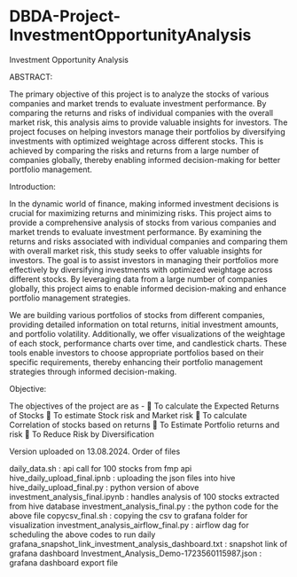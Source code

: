 # DBDA-Project-InvestmentOpportunityAnalysis
Investment Opportunity Analysis

ABSTRACT:

The primary objective of this project is to analyze the stocks of various companies and market trends to evaluate investment performance. By comparing the returns and risks of individual companies with the overall market risk, this analysis aims to provide valuable insights for investors. The project focuses on helping investors manage their portfolios by diversifying investments with optimized weightage across different stocks. This is achieved by comparing the risks and returns from a large number of companies globally, thereby enabling informed decision-making for better portfolio management.

Introduction:

In the dynamic world of finance, making informed investment decisions is crucial for maximizing returns and minimizing risks. This project aims to provide a comprehensive analysis of stocks from various companies and market trends to evaluate investment performance. By examining the returns and risks associated with individual companies and comparing them with overall market risk, this study seeks to offer valuable insights for investors. The goal is to assist investors in managing their portfolios more effectively by diversifying investments with optimized weightage across different stocks. By leveraging data from a large number of companies globally, this project aims to enable informed decision-making and enhance portfolio management strategies.

We are building various portfolios of stocks from different companies, providing detailed information on total returns, initial investment amounts, and portfolio volatility. Additionally, we offer visualizations of the weightage of each stock, performance charts over time, and candlestick charts. These tools enable investors to choose appropriate portfolios based on their specific requirements, thereby enhancing their portfolio management strategies through informed decision-making.

Objective:

The objectives of the project are as -
	To calculate the Expected Returns of Stocks
	To estimate Stock risk and Market risk
	To calculate Correlation of stocks based on returns
	To Estimate Portfolio returns and risk
	To Reduce Risk by Diversification


Version uploaded on 13.08.2024. Order of files 

daily_data.sh : api call for 100 stocks from fmp api
hive_daily_upload_final.ipnb  : uploading the json files into hive
hive_daily_upload_final.py : python version of above
investment_analysis_final.ipynb : handles analysis of 100 stocks extracted from hive database
investment_analysis_final.py  : the python code for the above file
copycsv_final.sh :  copying the csv to grafana folder for visualization
investment_analysis_airflow_final.py  : airflow dag for scheduling the above codes to run daily
grafana_snapshot_link_investment_analysis_dashboard.txt : snapshot link of grafana dashboard
Investment_Analysis_Demo-1723560115987.json : grafana dashboard export file
